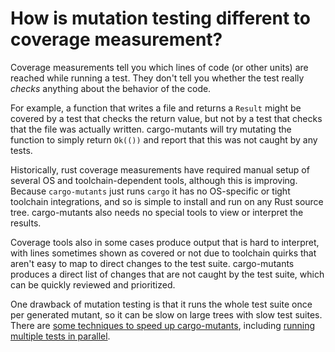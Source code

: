 # How is mutation testing different to coverage measurement?

Coverage measurements tell you which lines of code (or other units) are reached
while running a test. They don't tell you whether the test really _checks_
anything about the behavior of the code.

For example, a function that writes a file and returns a `Result` might be
covered by a test that checks the return value, but not by a test that checks
that the file was actually written. cargo-mutants will try mutating the function
to simply return `Ok(())` and report that this was not caught by any tests.

Historically, rust coverage measurements have required manual setup of several
OS and toolchain-dependent tools, although this is improving. Because
`cargo-mutants` just runs `cargo` it has no OS-specific or tight toolchain
integrations, and so is simple to install and run on any Rust source tree.
cargo-mutants also needs no special tools to view or interpret the results.

Coverage tools also in some cases produce output that is hard to interpret, with
lines sometimes shown as covered or not due to toolchain quirks that aren't easy
to map to direct changes to the test suite. cargo-mutants produces a direct list
of changes that are not caught by the test suite, which can be quickly reviewed
and prioritized.

One drawback of mutation testing is that it runs the whole test suite once per
generated mutant, so it can be slow on large trees with slow test suites. There
are [some techniques to speed up cargo-mutants](performance.md), including
[running multiple tests in parallel](parallel.md).
